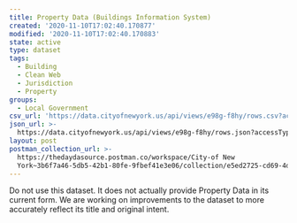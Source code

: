 ```yaml
---
title: Property Data (Buildings Information System)
created: '2020-11-10T17:02:40.170877'
modified: '2020-11-10T17:02:40.170883'
state: active
type: dataset
tags:
  - Building
  - Clean Web
  - Jurisdiction
  - Property
groups:
  - Local Government
csv_url: 'https://data.cityofnewyork.us/api/views/e98g-f8hy/rows.csv?accessType=DOWNLOAD'
json_url: >-
  https://data.cityofnewyork.us/api/views/e98g-f8hy/rows.json?accessType=DOWNLOAD
layout: post
postman_collection_url: >-
  https://thedaydasource.postman.co/workspace/City-of New
  York~3b6f7a46-5db5-42b1-80fe-9fbef41e3e06/collection/e5ed2725-cd69-4d77-8054-0e0fcd69948a
---
```

Do not use this dataset. It does not actually provide Property Data in its current form. We are working on improvements to the dataset to more accurately reflect its title and original intent.

